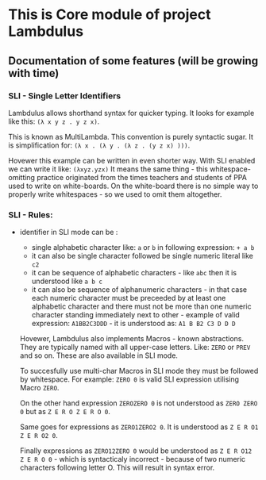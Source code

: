 # This is Core module of project Lambdulus

## Documentation of some features (will be growing with time)

### SLI - Single Letter Identifiers

Lambdulus allows shorthand syntax for quicker typing. It looks for example like this:
`(λ x y z . y z x)`.

This is known as MultiLambda. This convention is purely syntactic sugar. It is simplification for:
`(λ x . (λ y . (λ z . (y z x) )))`.

Hovewer this example can be written in even shorter way. With SLI enabled we can write it like:
`(λxyz.yzx)`
It means the same thing - this whitespace-omitting practice originated from the times teachers and students of PPA used to write on white-boards.
On the white-board there is no simple way to properly write whitespaces - so we used to omit them altogether.

### SLI - Rules:

- identifier in SLI mode can be :
  - single alphabetic character like: `a` or `b` in following expression: `+ a b`
  - it can also be single character followed be single numeric literal like `c2`
  - it can be sequence of alphabetic characters - like `abc` then it is understood like `a b c`
  - it can also be sequence of alphanumeric characters -
  in that case each numeric character must be preceeded by at least one alphabetic character
  and there must not be more than one numeric character standing immediately next to other -
  example of valid expression: `A1BB2C3DDD` - it is understood as: `A1 B B2 C3 D D D`
  
  Hovewer, Lambdulus also implements Macros - known abstractions. They are typically named with all upper-case letters.
  Like: `ZERO` or `PREV` and so on. These are also available in SLI mode.
  
  To succesfully use multi-char Macros in SLI mode they must be followed by whitespace. For example: `ZERO 0` is valid SLI expression
  utilising Macro `ZERO`.
  
  On the other hand expression `ZEROZERO 0` is not understood as `ZERO ZERO 0` but as `Z E R O Z E R O 0`.
  
  Same goes for expressions as `ZERO1ZERO2 0`. It is understood as `Z E R O1 Z E R O2 0`.
  
  Finally expressions as `ZERO12ZERO 0` would be understood as `Z E R O12 Z E R O 0` - which is syntacticaly incorrect - because of two numeric characters following letter O.
  This will result in syntax error.
